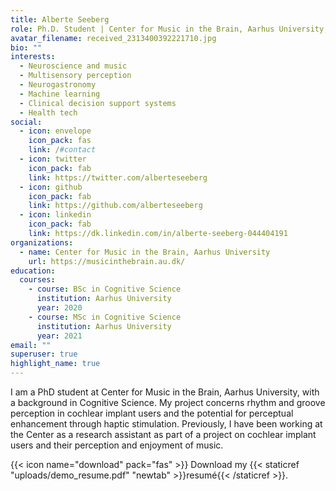 ```yaml
---
title: Alberte Seeberg
role: Ph.D. Student | Center for Music in the Brain, Aarhus University, Denmark
avatar_filename: received_2313400392221710.jpg
bio: ""
interests:
  - Neuroscience and music
  - Multisensory perception
  - Neurogastronomy
  - Machine learning
  - Clinical decision support systems
  - Health tech
social:
  - icon: envelope
    icon_pack: fas
    link: /#contact
  - icon: twitter
    icon_pack: fab
    link: https://twitter.com/alberteseeberg
  - icon: github
    icon_pack: fab
    link: https://github.com/alberteseeberg
  - icon: linkedin
    icon_pack: fab
    link: https://dk.linkedin.com/in/alberte-seeberg-044404191
organizations:
  - name: Center for Music in the Brain, Aarhus University
    url: https://musicinthebrain.au.dk/
education:
  courses:
    - course: BSc in Cognitive Science
      institution: Aarhus University
      year: 2020
    - course: MSc in Cognitive Science
      institution: Aarhus University
      year: 2021
email: ""
superuser: true
highlight_name: true
---
```

I am a PhD student at Center for Music in the Brain, Aarhus University, with a background in Cognitive Science. My project concerns rhythm and groove perception in cochlear implant users and the potential for perceptual enhancement through haptic stimulation. Previously, I have been working at the Center as a research assistant as part of a project on cochlear implant users and their perception and enjoyment of music. 



{{< icon name="download" pack="fas" >}} Download my {{< staticref "uploads/demo_resume.pdf" "newtab" >}}resumé{{< /staticref >}}.